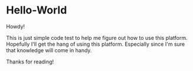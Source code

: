 # Hello-World

Howdy!

This is just simple code test to help me figure out how to use this platform. Hopefully I'll get the hang of using this platform. Especially since I'm sure that knowledge will come in handy.

Thanks for reading!

